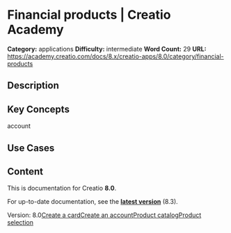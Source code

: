 # Financial products | Creatio Academy

**Category:** applications **Difficulty:** intermediate **Word Count:** 29
**URL:**
https://academy.creatio.com/docs/8.x/creatio-apps/8.0/category/financial-products

## Description

## Key Concepts

account

## Use Cases

## Content

This is documentation for Creatio **8.0**.

For up-to-date documentation, see the
**[latest version](/docs/8.x/creatio-apps/category/financial-products)** (8.3).

Version:
8.0[Create a card](/docs/8.x/creatio-apps/8.0/finance-and-banking/financial-products/create-a-card)[Create an account](/docs/8.x/creatio-apps/8.0/finance-and-banking/financial-products/create-financial-account)[Product catalog](/docs/8.x/creatio-apps/8.0/category/product-catalog)[Product selection](/docs/8.x/creatio-apps/8.0/category/product-selection)
